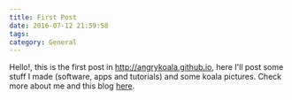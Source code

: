 ```yaml
---
title: First Post
date: 2016-07-12 21:59:58
tags:
category: General
---
```


Hello!, this is the first post in <http://angrykoala.github.io>, here I'll post some stuff I made (software, apps and tutorials) and some koala pictures. Check more about me and this blog [here](/about).
